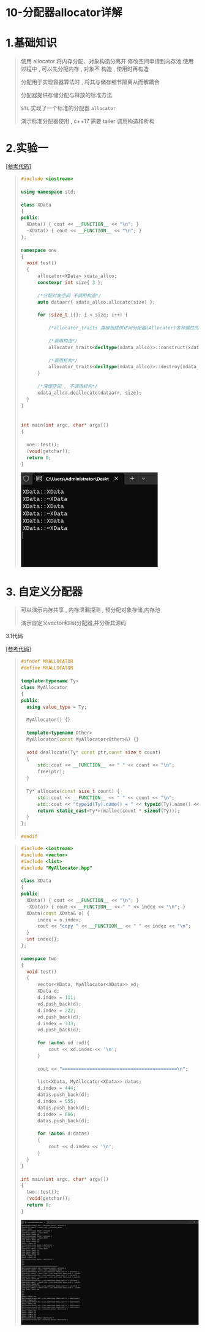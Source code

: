 # 10-分配器allocator详解

# 1.基础知识

>使用 allocator 将内存分配、对象构造分离开 修改空间申请到内存池 使用过程中 , 可以先分配内存 , 对象不
>构造 , 使用时再构造  
>
>分配用于实现容器算法时 , 将其与储存细节隔离从而解耦合
>
>分配器提供存储分配与释放的标准方法
>
>`STL` 实现了一个标准的分配器 `allocator`
>
>演示标准分配器使用 , c++17 需要 tailer 调用构造和析构

# 2.实验一

[[参考代码]](https://github.com/WONGZEONJYU/cpp_memory_pool_note/tree/main/code/113allocator)

>```c++
>#include <iostream>
>
>using namespace std;
>
>class XData
>{
>public:
>	XData() { cout << __FUNCTION__ << "\n"; }
>	~XData() { cout << __FUNCTION__ << "\n"; }
>};
>
>namespace one
>{
>	void test()
>	{
>		allocator<XData> xdata_allco;
>		constexpr int size{ 3 };
>
>		/*分配对象空间 不调用构造*/
>		auto dataarr{ xdata_allco.allocate(size) };
>
>		for (size_t i{}; i < size; i++) {
>
>			/*allocator_traits 类模板提供访问分配器(Allocator)各种属性的标准化方式*/
>
>			/*调用构造*/
>			allocator_traits<decltype(xdata_allco)>::construct(xdata_allco, dataarr + i);
>
>			/*调用析构*/
>			allocator_traits<decltype(xdata_allco)>::destroy(xdata_allco, dataarr + i);
>		}
>
>		/*清理空间 , 不调用析构*/
>		xdata_allco.deallocate(dataarr, size);
>	}
>}
>
>
>int main(int argc, char* argv[])
>{
>
>	one::test();
>	(void)getchar();
>	return 0;
>}
>
>
>```
>
><img src="./assets/image-20231011143954774.png" alt="image-20231011143954774" />

# 3. 自定义分配器

>可以演示内存共享 , 内存泄漏探测 , 预分配对象存储,内存池
>
>演示自定义vector和list分配器,并分析其源码

3.1代码

[[参考代码]](https://github.com/WONGZEONJYU/cpp_memory_pool_note/tree/main/code/113allocator)

>```c++
>#ifndef MYALLOCATOR
>#define MYALLOCATOR
>
>template<typename Ty>
>class MyAllocator
>{
>public:
>	using value_type = Ty;
>
>	MyAllocator() {}
>
>	template<typename Other>
>	MyAllocator(const MyAllocator<Other>&) {}
>
>	void deallocate(Ty* const ptr,const size_t count)
>	{
>		std::cout << __FUNCTION__ << " " << count << "\n";
>		free(ptr);
>	}
>
>	Ty* allocate(const size_t count) {
>		std::cout << __FUNCTION__ << " " << count << "\n";
>		std::cout << "typeid(Ty).name() = " << typeid(Ty).name() << "\n";
>		return static_cast<Ty*>(malloc(count * sizeof(Ty)));
>	}
>};
>
>#endif
>
>```
>
>

>```c++
>#include <iostream>
>#include <vector>
>#include <list>
>#include "MyAllocator.hpp"
>
>class XData
>{
>public:
>	XData() { cout << __FUNCTION__ << "\n"; }
>	~XData() { cout << __FUNCTION__ << " " << index << "\n"; }
>	XData(const XData& o) {
>		index = o.index; 
>		cout << "copy " << __FUNCTION__ << " " << index << "\n";
>	}
>	int index{};
>};
>
>namespace two
>{
>	void test()
>	{
>		vector<XData, MyAllocator<XData>> vd;
>		XData d;
>		d.index = 111;
>		vd.push_back(d);
>		d.index = 222;
>		vd.push_back(d);
>		d.index = 333;
>		vd.push_back(d);
>
>		for (auto& xd :vd){
>			cout << xd.index << '\n';
>		}
>
>		cout << "==========================================\n";
>
>		list<XData, MyAllocator<XData>> datas;
>		d.index = 444;
>		datas.push_back(d);
>		d.index = 555;
>		datas.push_back(d);
>		d.index = 666;
>		datas.push_back(d);
>
>		for (auto& d:datas)
>		{
>			cout << d.index << '\n';
>		}
>	}
>}
>
>int main(int argc, char* argv[])
>{
>	two::test();
>	(void)getchar();
>	return 0;
>}
>```
>
><img src="./assets/image-20231011181559087.png" alt="image-20231011181559087" />